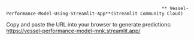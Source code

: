                                                               ** Vessel-Performance-Model-Using-Streamlit-App**(Streamlit Community Cloud)

Copy and paste the URL into your browser to generate predictions:
https://vessel-performance-model-mnk.streamlit.app/
